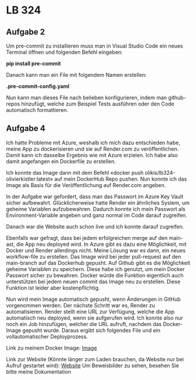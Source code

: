 # LB 324

## Aufgabe 2

Um pre-commit zu installieren muss man in Visual Studio Code ein neues Terminal öffnen und folgenden Befehl eingeben:

**pip install pre-commit**

Danach kann man ein File mit folgendem Namen erstellen:

**.pre-commit-config.yaml**

Nun kann man dieses File nach belieben konfigurieren, indem man github-repos hinzufügt, welche zum Beispiel Tests ausführen oder den Code automatisch formattieren.

## Aufgabe 4
Ich hatte Probleme mit Azure, weshalb ich mich dazu entschieden habe, meine App zu dockerisieren und sie auf Render.com zu veröffentlichen. Damit kann ich dasselbe Ergebnis wie mit Azure erzielen.
Ich habe also damit angefangen ein Dockerfile zu erstellen.

Ich konnte das Image dann mit dem Befehl «docker push olikis/lb324-olivierkistler:latest» auf mein DockerHub Repo pushen.
Nun konnte ich das Image als Basis für die Veröffentlichung auf Render.com angeben.

In der Aufgabe war gefordert, dass man das Passwort im Azure Key Vault sicher aufbewahrt. Glücklicherweise hatte Render ein ähnliches System, um geheime Variablen aufzubewahren. Dadurch konnte ich mein Passwort als Environment-Variable angeben und ganz normal im Code darauf zugreifen.

Danach war die Website auch schon live und ich konnte darauf zugreifen.

Ebenfalls war gefragt, dass bei jedem erfolgreichen merge auf den main-ast, die App neu deployed wird. In Azure gibt es dazu eine Möglichkeit, mit Docker und Render allerdings nicht. Meine Lösung war es dann, ein neues workflow-file zu erstellen. Das Image wird bei jeder pull-request auf den main-branch auf das Dockerhub gepusht. Auf Github gibt es die Möglichkeit geheime Variablen zu speichern. Diese habe ich genutzt, um mein Docker Passwort sicher zu bewahren. 
Docker würde die Funktion eigentlich auch unterstützen bei jedem neuen commit das Image neu zu erstellen. Diese Funktion ist leider aber kostenpflichtig.
 
Nun wird mein Image automatisch gepusht, wenn Änderungen in GitHub vorgenommen werden. Der nächste Schritt war es, Render zu automatisieren. Render stellt eine URL zur Verfügung, welche die App automatisch neu deployed, wenn sie aufgerufen wird. Ich konnte also nur noch ein Job hinzufügen, welcher die URL aufruft, nachdem das Docker-Image gepusht wurde. Daraus ergibt sich folgendes File und ein vollautomatischer Deployprozess. 

Link zu meinem Docker Image: [Image](https://hub.docker.com/repository/docker/olikis/lb324-olivierkistler/general)

Link zur Website (Könnte länger zum Laden brauchen, da Website nur bei Aufruf gestartet wird): [Website](https://lb324-olivierkistler.onrender.com)
Um Beweisbilder zu sehen, besehen Sie bitte meine Dokumentation

